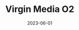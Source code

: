 ---
title: Virgin Media O2
type: native
typedesc: Native mobile app
client: NearForm / Virgin Media O2
description: I contributed to the design of a unified app for the newly merged Virgin Media and O2 businesses, streamlining and combining a range of previously separate consumer-facing applications.
date: 2023-06-01
casestudy: false
---